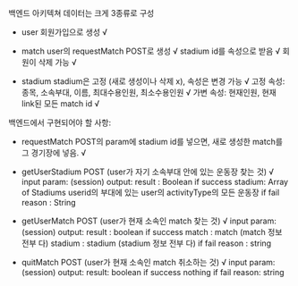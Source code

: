 백엔드 아키텍쳐
데이터는 크게 3종류로 구성
- user
	회원가입으로 생성 √

- match
	user의 requestMatch POST로 생성 √
	stadium id를 속성으로 받음 √
	회원이 삭제 가능 √

- stadium
    stadium은 고정 (새로 생성이나 삭제 x), 속성은 변경 가능 √
	고정 속성: 종목, 소속부대, 이름, 최대수용인원, 최소수용인원 √
	가변 속성: 현재인원, 현재 link된 모든 match id √

백엔드에서 구현되어야 할 사항:
- requestMatch POST의 param에 stadium id를 넣으면, 
	새로 생성한 match를 그 경기장에 넣음. √

- getUserStadium POST (user가 자기 소속부대 안에 있는 운동장 찾는 것) √
	input param: (session) 
	output:
			result : Boolean
			if success
				stadium: Array of Stadiums 
			    userid의 부대에 있는 user의 activityType의 모든 운동장 
			if fail
				reason : String

- getUserMatch POST (user가 현재 소속인 match 찾는 것) √
	input param: (session)
	output:
			result : boolean
			if success
				match : match (match 정보 전부 다)
				stadium : stadium (stadium 정보 전부 다)
			if fail
				reason : string

- quitMatch POST (user가 현재 소속인 match 취소하는 것) √
	input param: (session)
	output:
			result: boolean
			if success nothing
			if fail
				reason: string